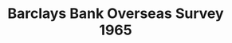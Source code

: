 ---
ref: sol-241-0000
title: "Barclays Bank Overseas Survey 1965"
author_name: ["unknown author"]
publisher: ["Barclays Bank"]
year: "y1965"
origin: ["United-Kingdom"]
formats: ["book"]
disciplines: ["graphic-design"]
tags:
layout: artifact
status: ["scan"]
published: false
int_published: false
image_count:
date_added: 2023-06-16
batch:
---